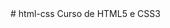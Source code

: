 <!DOCTYPE html>
<html lang="pt-br">
<head>
    <meta charset="UTF-8">
    <meta name="viewport" content="width=device-width, initial-scale=1.0">
    <link rel="stylesheet" href="style.css">
    <title>read me</title>
</head>
<body>
# html-css
 Curso de HTML5 e CSS3
</body>
</html>

